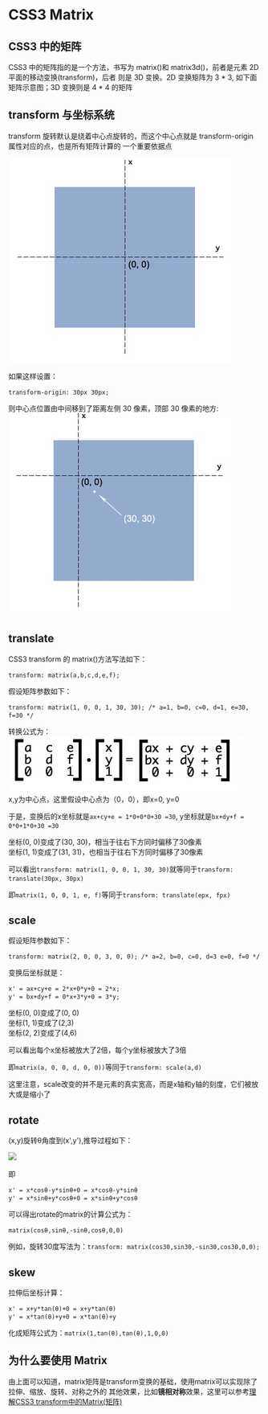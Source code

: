 # CSS3 Matrix

## CSS3 中的矩阵

CSS3 中的矩阵指的是一个方法，书写为 matrix()和 matrix3d()，前者是元素 2D 平面的移动变换(transform)，后者
则是 3D 变换。2D 变换矩阵为 3 * 3, 如下面矩阵示意图；3D 变换则是 4 * 4 的矩阵

## transform 与坐标系统

transform 旋转默认是绕着中心点旋转的，而这个中心点就是 transform-origin 属性对应的点，也是所有矩阵计算的
一个重要依据点

![](./image/1626879547791.jpg)

如果这样设置：

```
transform-origin: 30px 30px;
```
则中心点位置由中间移到了距离左侧 30 像素，顶部 30 像素的地方:<br>
![](./image/1626879715557.jpg)

## translate
CSS3 transform 的 matrix()方法写法如下：
```
transform: matrix(a,b,c,d,e,f);
```

假设矩阵参数如下：
```
transform: matrix(1, 0, 0, 1, 30, 30); /* a=1, b=0, c=0, d=1, e=30, f=30 */
```

转换公式为：<br>
![](./image/1626880366403.jpg)<br>
x,y为中心点，这里假设中心点为（0，0），即x=0, y=0

于是，变换后的x坐标就是`ax+cy+e = 1*0+0*0+30 =30`, y坐标就是`bx+dy+f = 0*0+1*0+30 =30`

坐标(0, 0)变成了(30, 30)，相当于往右下方同时偏移了30像素<br>
坐标(1, 1)变成了(31, 31)，也相当于往右下方同时偏移了30像素

可以看出`transform: matrix(1, 0, 0, 1, 30, 30)`就等同于`transform: translate(30px, 30px)`

即`matrix(1, 0, 0, 1, e, f)`等同于`transform: translate(epx, fpx)`

## scale
假设矩阵参数如下：
```
transform: matrix(2, 0, 0, 3, 0, 0); /* a=2, b=0, c=0, d=3 e=0, f=0 */
```
变换后坐标就是：
```
x' = ax+cy+e = 2*x+0*y+0 = 2*x;
y' = bx+dy+f = 0*x+3*y+0 = 3*y;
```
坐标(0, 0)变成了(0, 0)<br>
坐标(1, 1)变成了(2,3)<br>
坐标(2, 2)变成了(4,6)<br>

可以看出每个x坐标被放大了2倍，每个y坐标被放大了3倍

即`matrix(a, 0, 0, d, 0, 0))`等同于`transform: scale(a,d)`

这里注意，scale改变的并不是元素的真实宽高，而是x轴和y轴的刻度，它们被放大或是缩小了

## rotate
(x,y)旋转θ角度到(x',y'),推导过程如下：

![](./image/WechatIMG1.jpeg)

即
```
x' = x*cosθ-y*sinθ+0 = x*cosθ-y*sinθ
y' = x*sinθ+y*cosθ+0 = x*sinθ+y*cosθ
```

可以得出rotate的matrix的计算公式为：
```
matrix(cosθ,sinθ,-sinθ,cosθ,0,0)
```
例如，旋转30度写法为：`transform: matrix(cos30,sin30,-sin30,cos30,0,0);`

## skew
拉伸后坐标计算：
```
x' = x+y*tan(θ)+0 = x+y*tan(θ) 
y' = x*tan(θ)+y+0 = x*tan(θ)+y
```
化成矩阵公式为：`matrix(1,tan(θ),tan(θ),1,0,0)`

## 为什么要使用 Matrix
由上面可以知道，matrix矩阵是transform变换的基础，使用matrix可以实现除了拉伸、缩放、旋转、对称之外的
其他效果，比如**镜相对称**效果，这里可以参考[理解CSS3 transform中的Matrix(矩阵)](https://www.zhangxinxu.com/wordpress/2012/06/css3-transform-matrix-%E7%9F%A9%E9%98%B5/)

